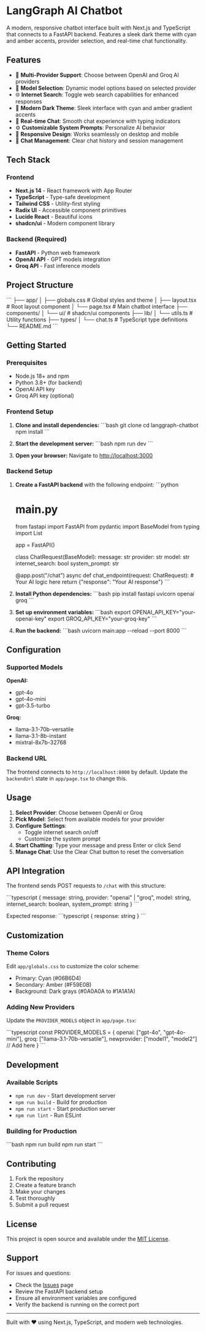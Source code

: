# LangGraph AI Chatbot

A modern, responsive chatbot interface built with Next.js and TypeScript that connects to a FastAPI backend. Features a sleek dark theme with cyan and amber accents, provider selection, and real-time chat functionality.

## Features

- 🤖 **Multi-Provider Support**: Choose between OpenAI and Groq AI providers
- 🎯 **Model Selection**: Dynamic model options based on selected provider
- 🌐 **Internet Search**: Toggle web search capabilities for enhanced responses
- 🎨 **Modern Dark Theme**: Sleek interface with cyan and amber gradient accents
- 💬 **Real-time Chat**: Smooth chat experience with typing indicators
- ⚙️ **Customizable System Prompts**: Personalize AI behavior
- 📱 **Responsive Design**: Works seamlessly on desktop and mobile
- 🔄 **Chat Management**: Clear chat history and session management

## Tech Stack

### Frontend
- **Next.js 14** - React framework with App Router
- **TypeScript** - Type-safe development
- **Tailwind CSS** - Utility-first styling
- **Radix UI** - Accessible component primitives
- **Lucide React** - Beautiful icons
- **shadcn/ui** - Modern component library

### Backend (Required)
- **FastAPI** - Python web framework
- **OpenAI API** - GPT models integration
- **Groq API** - Fast inference models

## Project Structure

\`\`\`
├── app/
│   ├── globals.css          # Global styles and theme
│   ├── layout.tsx           # Root layout component
│   └── page.tsx             # Main chatbot interface
├── components/
│   └── ui/                  # shadcn/ui components
├── lib/
│   └── utils.ts             # Utility functions
├── types/
│   └── chat.ts              # TypeScript type definitions
└── README.md
\`\`\`

## Getting Started

### Prerequisites

- Node.js 18+ and npm
- Python 3.8+ (for backend)
- OpenAI API key
- Groq API key (optional)

### Frontend Setup

1. **Clone and install dependencies:**
   \`\`\`bash
   git clone <repository-url>
   cd langgraph-chatbot
   npm install
   \`\`\`

2. **Start the development server:**
   \`\`\`bash
   npm run dev
   \`\`\`

3. **Open your browser:**
   Navigate to [http://localhost:3000](http://localhost:3000)

### Backend Setup

1. **Create a FastAPI backend** with the following endpoint:
   \`\`\`python
   # main.py
   from fastapi import FastAPI
   from pydantic import BaseModel
   from typing import List
   
   app = FastAPI()
   
   class ChatRequest(BaseModel):
       message: str
       provider: str
       model: str
       internet_search: bool
       system_prompt: str
   
   @app.post("/chat")
   async def chat_endpoint(request: ChatRequest):
       # Your AI logic here
       return {"response": "Your AI response"}
   \`\`\`

2. **Install Python dependencies:**
   \`\`\`bash
   pip install fastapi uvicorn openai groq
   \`\`\`

3. **Set up environment variables:**
   \`\`\`bash
   export OPENAI_API_KEY="your-openai-key"
   export GROQ_API_KEY="your-groq-key"
   \`\`\`

4. **Run the backend:**
   \`\`\`bash
   uvicorn main:app --reload --port 8000
   \`\`\`

## Configuration

### Supported Models

**OpenAI:**
- gpt-4o
- gpt-4o-mini
- gpt-3.5-turbo

**Groq:**
- llama-3.1-70b-versatile
- llama-3.1-8b-instant
- mixtral-8x7b-32768

### Backend URL

The frontend connects to `http://localhost:8000` by default. Update the `backendUrl` state in `app/page.tsx` to change this.

## Usage

1. **Select Provider**: Choose between OpenAI or Groq
2. **Pick Model**: Select from available models for your provider
3. **Configure Settings**: 
   - Toggle internet search on/off
   - Customize the system prompt
4. **Start Chatting**: Type your message and press Enter or click Send
5. **Manage Chat**: Use the Clear Chat button to reset the conversation

## API Integration

The frontend sends POST requests to `/chat` with this structure:

\`\`\`typescript
{
  message: string,
  provider: "openai" | "groq",
  model: string,
  internet_search: boolean,
  system_prompt: string
}
\`\`\`

Expected response:
\`\`\`typescript
{
  response: string
}
\`\`\`

## Customization

### Theme Colors
Edit `app/globals.css` to customize the color scheme:
- Primary: Cyan (#06B6D4)
- Secondary: Amber (#F59E0B)
- Background: Dark grays (#0A0A0A to #1A1A1A)

### Adding New Providers
Update the `PROVIDER_MODELS` object in `app/page.tsx`:

\`\`\`typescript
const PROVIDER_MODELS = {
  openai: ["gpt-4o", "gpt-4o-mini"],
  groq: ["llama-3.1-70b-versatile"],
  newprovider: ["model1", "model2"] // Add here
}
\`\`\`

## Development

### Available Scripts

- `npm run dev` - Start development server
- `npm run build` - Build for production
- `npm run start` - Start production server
- `npm run lint` - Run ESLint

### Building for Production

\`\`\`bash
npm run build
npm run start
\`\`\`

## Contributing

1. Fork the repository
2. Create a feature branch
3. Make your changes
4. Test thoroughly
5. Submit a pull request

## License

This project is open source and available under the [MIT License](LICENSE).

## Support

For issues and questions:
- Check the [Issues](../../issues) page
- Review the FastAPI backend setup
- Ensure all environment variables are configured
- Verify the backend is running on the correct port

---

Built with ❤️ using Next.js, TypeScript, and modern web technologies.
